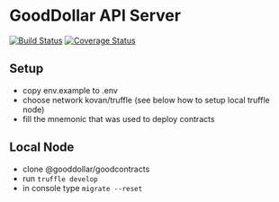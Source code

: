 
# GoodDollar API Server
[![Build Status](https://travis-ci.com/GoodDollar/GoodServer.svg?branch=master)](https://travis-ci.com/GoodDollar/GoodServer)
[![Coverage Status](https://coveralls.io/repos/github/GoodDollar/GoodServer/badge.svg?branch=master)](https://coveralls.io/github/GoodDollar/GoodServer?branch=master)


Setup
--
- copy env.example to .env
- choose network kovan/truffle (see below how to setup local truffle node)
- fill the mnemonic that was used to deploy contracts

Local Node
--
- clone @gooddollar/goodcontracts
- run `truffle develop`
- in console type `migrate --reset`
